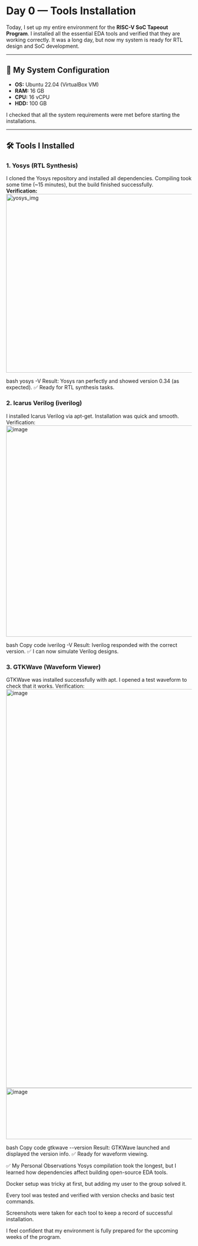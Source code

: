# Day 0 — Tools Installation

Today, I set up my entire environment for the **RISC-V SoC Tapeout Program**. I installed all the essential EDA tools and verified that they are working correctly. It was a long day, but now my system is ready for RTL design and SoC development.

---

## 📌 My System Configuration

- **OS:** Ubuntu 22.04 (VirtualBox VM)  
- **RAM:** 16 GB  
- **CPU:** 16 vCPU  
- **HDD:** 100 GB  

I checked that all the system requirements were met before starting the installations.

---

## 🛠 Tools I Installed

### 1. Yosys (RTL Synthesis)
I cloned the Yosys repository and installed all dependencies. Compiling took some time (~15 minutes), but the build finished successfully.  
**Verification:**  <img width="782" height="484" alt="yosys_img" src="https://github.com/user-attachments/assets/e925d101-0955-412f-ae69-c20b09bfa117" />

bash
yosys -V
Result: Yosys ran perfectly and showed version 0.34 (as expected).
✅ Ready for RTL synthesis tasks.

### 2. Icarus Verilog (iverilog)
I installed Icarus Verilog via apt-get. Installation was quick and smooth.
Verification:<img width="782" height="572" alt="image" src="https://github.com/user-attachments/assets/4a4dc3ff-a418-40c9-bfb8-f09ab5087e8f" />


bash
Copy code
iverilog -V
Result: Iverilog responded with the correct version.
✅ I can now simulate Verilog designs.

### 3. GTKWave (Waveform Viewer)
GTKWave was installed successfully with apt. I opened a test waveform to check that it works.
Verification:<img width="1920" height="1080" alt="image" src="https://github.com/user-attachments/assets/8b9b8597-bfed-49f8-aefd-927425e421e6" />
<img width="783" height="139" alt="image" src="https://github.com/user-attachments/assets/ef2da4ad-003a-40b3-bcf7-376a7d9a614a" />


bash
Copy code
gtkwave --version
Result: GTKWave launched and displayed the version info.
✅ Ready for waveform viewing.


✅ My Personal Observations
Yosys compilation took the longest, but I learned how dependencies affect building open-source EDA tools.

Docker setup was tricky at first, but adding my user to the group solved it.

Every tool was tested and verified with version checks and basic test commands.

Screenshots were taken for each tool to keep a record of successful installation.

I feel confident that my environment is fully prepared for the upcoming weeks of the program.
